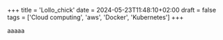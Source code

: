 +++
title = 'Lollo_chick'
date = 2024-05-23T11:48:10+02:00
draft = false
tags = ['Cloud computing', 'aws', 'Docker', 'Kubernetes']
+++

aaaaa

